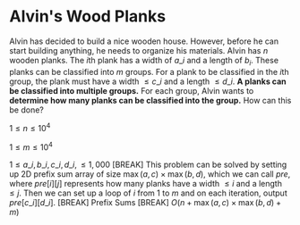 # Alvin's Wood Planks
Alvin has decided to build a nice wooden house. However, before he can start building anything, he needs to organize his materials. Alvin has $n$ wooden planks. The $i$th plank has a width of $a\_i$ and a length of $b_i$. These planks can be classified into $m$ groups. For a plank to be classified in the $i$th group, the plank must have a width $\le c\_i$ and a length $\le d\_i$. **A planks can be classified into multiple groups.** For each group, Alvin wants to **determine how many planks can be classified into the group.** How can this be done?

$1 \le n \le 10^4$

$1 \le m \le 10^4$

$1 \le a\_i,b\_i,c\_i,d\_i, \le 1,000$
[BREAK]
This problem can be solved by setting up 2D prefix sum array of size $\max(a,c) \times \max(b,d)$, which we can call $pre$, where $pre[i][j]$ represents how many planks have a width $\le i$ and a length $\le j$. Then we can set up a loop of $i$ from $1$ to $m$ and on each iteration, output $pre[c\_i][d\_i]$.
[BREAK]
Prefix Sums
[BREAK]
$O(n + \max(a,c)\times \max(b,d)+m)$
